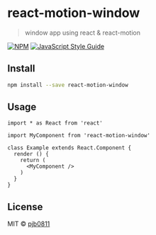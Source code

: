 # react-motion-window

> window app using react &amp; react-motion

[![NPM](https://img.shields.io/npm/v/react-motion-window.svg)](https://www.npmjs.com/package/react-motion-window) [![JavaScript Style Guide](https://img.shields.io/badge/code_style-standard-brightgreen.svg)](https://standardjs.com)

## Install

```bash
npm install --save react-motion-window
```

## Usage

```tsx
import * as React from 'react'

import MyComponent from 'react-motion-window'

class Example extends React.Component {
  render () {
    return (
      <MyComponent />
    )
  }
}
```

## License

MIT © [pjb0811](https://github.com/pjb0811)
